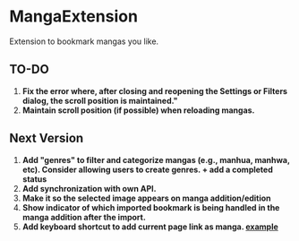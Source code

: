 # MangaExtension
Extension to bookmark mangas you like.


## TO-DO

1. **Fix the error where, after closing and reopening the **Settings** or **Filters dialog**, the scroll position is maintained."**
2. **Maintain scroll position (if possible) when reloading mangas.**

## Next Version

1. **Add "genres" to filter and categorize mangas (e.g., manhua, manhwa, etc). Consider allowing users to create genres. + add a completed status**
2. **Add synchronization with own API.**
3. **Make it so the selected image appears on manga addition/edition**
4. **Show indicator of which imported bookmark is being handled in the manga addition after the import.**
5. **Add keyboard shortcut to add current page link as manga. [example](https://imgur.com/a/a177cZu)**
